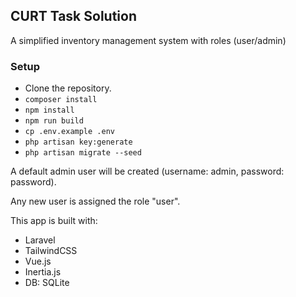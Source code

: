 ## CURT Task Solution

A simplified inventory management system with roles (user/admin)

### Setup
- Clone the repository.
- `composer install`
- `npm install`
- `npm run build`
- `cp .env.example .env`
- `php artisan key:generate`
- `php artisan migrate --seed`

A default admin user will be created (username: admin, password: password).

Any new user is assigned the role "user".

This app is built with:
- Laravel
- TailwindCSS
- Vue.js
- Inertia.js
- DB: SQLite
